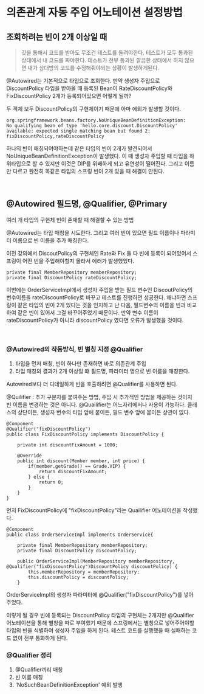 # 의존관계 자동 주입 어노테이션 설정방법

## 조회하려는 빈이 2개 이상일 때

> 깃을 통해서 코드를 받아도 무조건 테스트를 돌려야한다. 테스트가 모두 통과된 상태에서 내 코드를 짜야한다. 테스트가 전부 통과된 깔끔한 상태에서 하지 않으면 내가 상대방의 코드를 수정해줘야되는 상황이 발생하게된다.

@Autowired는 기본적으로 타입으로 조회한다.
만약 생성자 주입으로 DiscountPolicy 타입을 받아올 때 등록된 Bean이 RateDiscountPolicy와 FixDiscountPolicy 2개가 등록되어있으면 어떻게 될까?

두 객체 보두 DiscountPolicy의 구현체이기 때문에 아마 에외가 발생할 것이다.

    org.springframework.beans.factory.NoUniqueBeanDefinitionException:
    No qualifying bean of type 'hello.core.discount.DiscountPolicy' available: expected single matching bean but found 2: fixDiscountPolicy,rateDiscountPolicy

하나의 빈이 매칭되어야하는데 같은 타입의 빈이 2개가 발견되어서 NoUniqueBeanDefinitionException이 발생했다.
이 때 생성자 주입할 때 타입을 하위타입으로 할 수 있지만 이것은 DIP를 위배하게 되고 유연성이 떨어진다. 그리고 이름만 다르고 완전히 똑같은 타입의 스프링 빈이 2개 있을 때 해결이 안된다.

<br>

## @Autowired 필드명, @Qualifier, @Primary

여러 개 타입의 구현체 빈이 존재할 때 해결할 수 있는 방법

@Autowired는 타입 매칭을 시도한다. 그리고 여러 빈이 있으면 필드 이름이나 파라미터 이름으로 빈 이름을 추가 매칭한다.

이전 강의에서 DiscoutPolicy의 구현체인 Rate와 Fix 둘 다 빈에 등록이 되어있어서 스프링이 어떤 빈을 주입해야할지 몰라서 에러가 발생했었다.

    private final MemberRepository memberRepository;
    private final DiscountPolicy rateDiscountPolicy;

이번에는 OrderServiceImpl에서 생성자 주입을 받는 필드 변수인 DiscoutPolicy의 변수이름을 rateDiscountPolicy로 바꾸고 테스트를 진행하면 성공한다. 왜냐하면 스프링이 같은 타입의 빈이 2개 있다는 것을 인지하고 난 다음, 필드변수의 이름을 빈과 비교하여 같은 빈이 있어서 그걸 바꾸어주었기 때문이다. 만약 변수 이름이 rateDiscountPolicy가 아니라 discountPolicy 였다면 오류가 발생했을 것이다.

<br>

### @Autowired의 작동방식, 빈 별칭 지정 @Qualifier

1. 타입을 먼저 매칭, 빈이 하나만 존재하면 바로 의존관계 주입
2. 타입 매칭의 결과가 2개 이상일 떄 필드명, 파라미터 명으로 빈 이름을 매칭한다.

Autowired보다 더 디테일하게 빈을 호출하려면 @Qualifier를 사용하면 된다.

@Quilifier : 추가 구분자를 붙여주는 방법, 주입 시 추가적인 방법을 제공하는 것이지 빈 이름을 변경하는 것은 아니다.
@Quailifier는 어느자리에서나 사용이 가능하다. 클래스의 상단이든, 생성자 변수의 타입 앞에 붙이든, 필드 변수 앞에 붙이든 상관이 없다.

    @Component
    @Qualifier("fixDiscountPolicy")
    public class FixDiscountPolicy implements DiscountPolicy {

        private int discountFixAmount = 1000;

        @Override
        public int discount(Member member, int price) {
            if(member.getGrade() == Grade.VIP) {
                return discountFixAmount;
            } else {
                return 0;
            }
        }
    }

먼저 FixDiscountPolicy에 "fixDiscountPolicy"라는 Quailifier 어노테이션을 작성했다.

    @Component
    public class OrderServiceImpl implements OrderService{

        private final MemberRepository memberRepository;
        private final DiscountPolicy discountPolicy;

        public OrderServiceImpl(MemberRepository memberRepository, @Qualifier("fixDiscountPolicy")DiscountPolicy discountPolicy) {
            this.memberRepository = memberRepository;
            this.discountPolicy = discountPolicy;
        }

OrderServiceImpl의 생성자 파라미터에 @Qualifier("fixDiscountPolicy")를 넣어주었다.

이렇게 될 경우 빈에 등록되는 DiscountPolicy 타입의 구현체는 2개지만 @Qualifier 어노테이션을 통해 별칭을 따로 부여했기 때문에 스프링에서는 별칭으로 넣어주어야할 타입의 빈을 식별하여 생성자 주입을 하게 된다. 테스트 코드를 실행했을 때 실패하는 코드 없이 전부 통화하게 된다.

### @Qualifier 정리

1. @Qualifier끼리 매칭
2. 빈 이름 매칭
3. 'NoSuchBeanDefinitionException' 예외 발생
